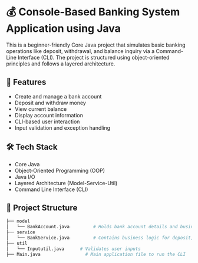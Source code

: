 # 💰 Console-Based Banking System Application using Java

This is a beginner-friendly Core Java project that simulates basic banking operations like deposit, withdrawal, and balance inquiry via a Command-Line Interface (CLI). The project is structured using object-oriented principles and follows a layered architecture.

## 📌 Features

- Create and manage a bank account
- Deposit and withdraw money
- View current balance
- Display account information
- CLI-based user interaction
- Input validation and exception handling

## 🛠 Tech Stack

- Core Java
- Object-Oriented Programming (OOP)
- Java I/O
- Layered Architecture (Model-Service-Util)
- Command Line Interface (CLI)

## 📁 Project Structure

```bash
├── model
│   └── BankAccount.java         # Holds bank account details and business methods
├── service
│   └── BankService.java         # Contains business logic for deposit, withdrawal, etc.
├── util
│   └── Inpututil.java      # Validates user inputs 
├── Main.java                 # Main application file to run the CLI
